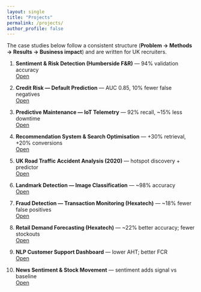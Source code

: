 ```yaml
---
layout: single
title: "Projects"
permalink: /projects/
author_profile: false
---
```


The case studies below follow a consistent structure (**Problem → Methods → Results → Business impact**) and are written for UK recruiters.

1. **Sentiment & Risk Detection (Humberside F&R)** — 94% validation accuracy  
   <a class="btn btn--small btn--primary" href="/Amro_Portfolio/projects/social-media/">Open</a>

2. **Credit Risk — Default Prediction** — AUC 0.85, 10% fewer false negatives  
   <a class="btn btn--small btn--primary" href="/Amro_Portfolio/projects/credit-risk/">Open</a>

3. **Predictive Maintenance — IoT Telemetry** — 92% recall, ~15% less downtime  
   <a class="btn btn--small btn--primary" href="/Amro_Portfolio/projects/predictive-maintenance/">Open</a>

4. **Recommendation System & Search Optimisation** — +30% retrieval, +20% conversions  
   <a class="btn btn--small btn--primary" href="/Amro_Portfolio/projects/recsys/">Open</a>

5. **UK Road Traffic Accident Analysis (2020)** — hotspot discovery + predictor  
   <a class="btn btn--small btn--primary" href="/Amro_Portfolio/projects/uk-accidents/">Open</a>

6. **Landmark Detection — Image Classification** — ~98% accuracy  
   <a class="btn btn--small btn--primary" href="/Amro_Portfolio/projects/landmark-detection/">Open</a>

7. **Fraud Detection — Transaction Monitoring (Hexatech)** — ~18% fewer false positives  
   <a class="btn btn--small btn--primary" href="/Amro_Portfolio/projects/fraud-detection/">Open</a>

8. **Retail Demand Forecasting (Hexatech)** — ~22% better accuracy; fewer stockouts  
   <a class="btn btn--small btn--primary" href="/Amro_Portfolio/projects/retail-forecasting/">Open</a>

9. **NLP Customer Support Dashboard** — lower AHT; better FCR  
   <a class="btn btn--small btn--primary" href="/Amro_Portfolio/projects/cust-support/">Open</a>

10. **News Sentiment & Stock Movement** — sentiment adds signal vs baseline  
    <a class="btn btn--small btn--primary" href="/Amro_Portfolio/projects/stock-sentiment/">Open</a>
